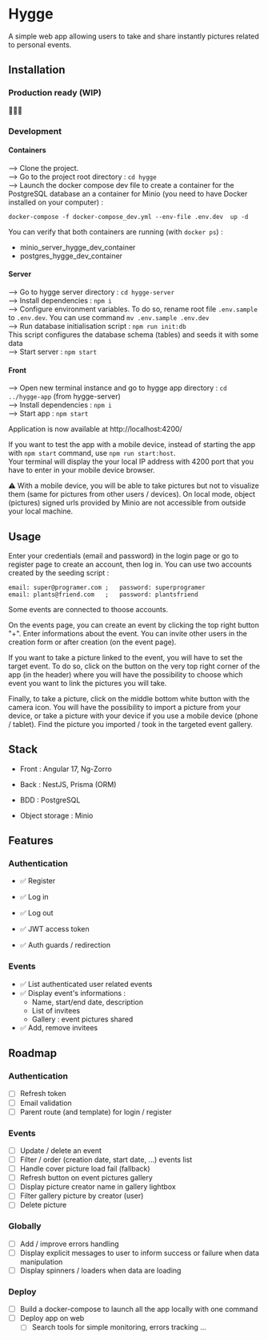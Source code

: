 # Hygge

A simple web app allowing users to take and share instantly pictures related to personal events.

## Installation

### Production ready (WIP)

🚧🚧🚧

### Development

#### Containers

--> Clone the project.  
--> Go to the project root directory : `cd hygge`  
--> Launch the docker compose dev file to create a container for the PostgreSQL database an a container for Minio (you need to have Docker installed on your computer) :

```
docker-compose -f docker-compose_dev.yml --env-file .env.dev  up -d
```

You can verify that both containers are running (with `docker ps`) :

- minio_server_hygge_dev_container
- postgres_hygge_dev_container

#### Server

--> Go to hygge server directory : `cd hygge-server`  
--> Install dependencies : `npm i`  
--> Configure environment variables. To do so, rename root file `.env.sample` to `.env.dev`. You can use command `mv .env.sample .env.dev`  
--> Run database initialisation script : `npm run init:db`  
This script configures the database schema (tables) and seeds it with some data  
--> Start server : `npm start`

#### Front

--> Open new terminal instance and go to hygge app directory : `cd ../hygge-app` (from hygge-server)  
--> Install dependencies : `npm i`  
--> Start app : `npm start`

Application is now available at http://localhost:4200/

If you want to test the app with a mobile device, instead of starting the app with `npm start` command, use `npm run start:host`.  
Your terminal will display the your local IP address with 4200 port that you have to enter in your mobile device browser.

⚠️ With a mobile device, you will be able to take pictures but not to visualize them (same for pictures from other users / devices).
On local mode, object (pictures) signed urls provided by Minio are not accessible from outside your local machine.

## Usage

Enter your credentials (email and password) in the login page or go to register page to create an account, then log in.
You can use two accounts created by the seeding script :

```
email: super@programer.com ;   password: superprogramer
email: plants@friend.com   ;   password: plantsfriend
```

Some events are connected to thoose accounts.

On the events page, you can create an event by clicking the top right button "+".
Enter informations about the event. You can invite other users in the creation form or after creation (on the event page).

If you want to take a picture linked to the event, you will have to set the target event. To do so, click on the button on the very top right corner of the app (in the header) where you will have the possibility to choose which event you want to link the pictures you will take.

Finally, to take a picture, click on the middle bottom white button with the camera icon. You will have the possibility to import a picture from your device, or take a picture with your device if you use a mobile device (phone / tablet).
Find the picture you imported / took in the targeted event gallery.

## Stack

- Front : Angular 17, Ng-Zorro

- Back : NestJS, Prisma (ORM)

- BDD : PostgreSQL
- Object storage : Minio

## Features

### Authentication

- ✅ Register

- ✅ Log in
- ✅ Log out

- ✅ JWT access token
- ✅ Auth guards / redirection

### Events

- ✅ List authenticated user related events
- ✅ Display event's informations :
  - Name, start/end date, description
  - List of invitees
  - Gallery : event pictures shared
- ✅ Add, remove invitees

## Roadmap

### Authentication

- [ ] Refresh token
- [ ] Email validation
- [ ] Parent route (and template) for login / register

### Events

- [ ] Update / delete an event
- [ ] Filter / order (creation date, start date, ...) events list
- [ ] Handle cover picture load fail (fallback)
- [ ] Refresh button on event pictures gallery
- [ ] Display picture creator name in gallery lightbox
- [ ] Filter gallery picture by creator (user)
- [ ] Delete picture

### Globally

- [ ] Add / improve errors handling
- [ ] Display explicit messages to user to inform success or failure when data manipulation
- [ ] Display spinners / loaders when data are loading

### Deploy

- [ ] Build a docker-compose to launch all the app locally with one command
- [ ] Deploy app on web
  - [ ] Search tools for simple monitoring, errors tracking ...
